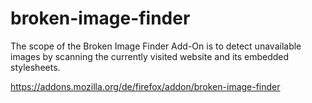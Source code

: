 broken-image-finder
===================

The scope of the Broken Image Finder Add-On is to detect unavailable images by scanning the currently visited website and its embedded stylesheets.

https://addons.mozilla.org/de/firefox/addon/broken-image-finder
